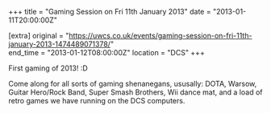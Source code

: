 +++
title = "Gaming Session on Fri 11th January 2013"
date = "2013-01-11T20:00:00Z"

[extra]
original = "https://uwcs.co.uk/events/gaming-session-on-fri-11th-january-2013-1474489071378/"    
end_time = "2013-01-12T08:00:00Z"
location = "DCS"
+++

First gaming of 2013\! :D

Come along for all sorts of gaming shenanegans, ususally: DOTA, Warsow, Guitar Hero/Rock Band, Super Smash Brothers, Wii dance mat, and a load of retro games we have running on the DCS computers.

